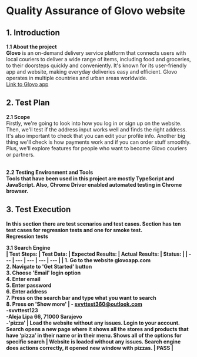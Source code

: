 # Quality Assurance of Glovo website

## 1. Introduction
<b>1.1 About the project</b><br>
<b>Glovo</b> is an on-demand delivery service platform that connects users with local couriers to deliver a wide range of items, including food and groceries, to their doorsteps quickly and conveniently. It's known for its user-friendly app and website, making everyday deliveries easy and efficient. Glovo operates in multiple countries and urban areas worldwide. <br>
[Link to Glovo app](glovoapp.com)

## 2. Test Plan
<b>2.1 Scope</b><br>
Firstly, we're going to look into how you log in or sign up on the website. Then, we'll test if the address input works well and finds the right address. It's also important to check that you can edit your profile info. Another big thing we'll check is how payments work and if you can order stuff smoothly. Plus, we'll explore features for people who want to become Glovo couriers or partners.

<br><b>2.2 Testing Environment and Tools<br>
Tools that have been used in this project are mostly TypeScript and JavaScript. Also, Chrome Driver enabled automated testing in Chrome browser.

## 3. Test Execution
In this section there are test scenarios and test cases. Section has ten test cases for regression tests and one for smoke test.
<br><b>Regression tests</b><br>

<b>3.1 Search Engine<br>
| Test Steps: | Test Data: | Expected Results: | Actual Results: | Status: |
| --- | --- | --- | --- | --- |
| 1. Go to the website glovoapp.com <br> 2. Navigate to 'Get Started' button <br> 3. Choose 'Email' login option <br> 4. Enter email <br> 5. Enter password <br> 6. Enter address <br> 7. Press on the search bar and type what you want to search <br> 8. Press on 'Show more' | - svvttest360@outlook.com <br> -svvttest123 <br> -Aleja Lipa 66, 71000 Sarajevo <br> -'pizza' | Load the website without any issues. Login to your account. Search opens a new page where it shows all the stores and products that have ‘pizza’ in their name or in their menu. Shows all of the options for specific search | Website is loaded without any issues. Search engine does actions correctly, it opened new window with pizzas. | PASS |


 

